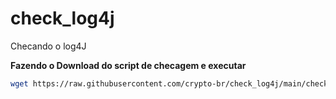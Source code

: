 # check_log4j
Checando o log4J

**Fazendo o Download do script de checagem e executar**
```sh
wget https://raw.githubusercontent.com/crypto-br/check_log4j/main/check_log4j.sh -q -O - |bash
```



